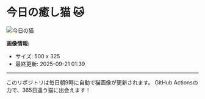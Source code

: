 # 今日の癒し猫 🐱

![今日の猫](https://cdn2.thecatapi.com/images/asg.jpg)

**画像情報:**
- サイズ: 500 x 325
- 最終更新: 2025-09-21 01:39

---

このリポジトリは毎日朝9時に自動で猫画像が更新されます。
GitHub Actionsの力で、365日違う猫に出会えます！
